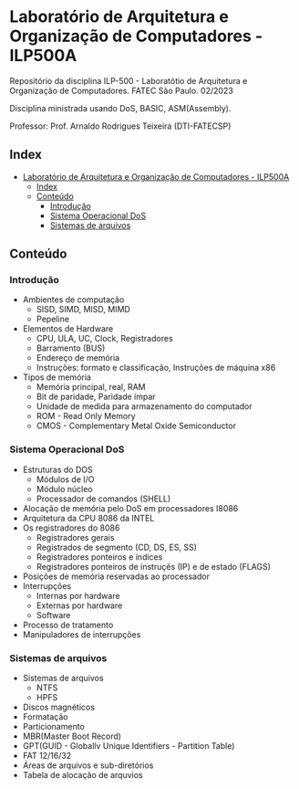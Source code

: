 # Laboratório de Arquitetura e Organização de Computadores - ILP500A

Repositório da disciplina ILP-500 - Laboratótio de Arquitetura e Organização de Computadores. FATEC São Paulo. 02/2023

Disciplina ministrada usando DoS, BASIC, ASM(Assembly).

Professor: Prof. Arnaldo Rodrigues Teixeira (DTI-FATECSP)

## Index

- [Laboratório de Arquitetura e Organização de Computadores - ILP500A](#laboratório-de-arquitetura-e-organização-de-computadores---ilp500a)
  - [Index](#index)
  - [Conteúdo](#conteúdo)
    - [Introdução](#introdução)
    - [Sistema Operacional DoS](#sistema-operacional-dos)
    - [Sistemas de arquivos](#sistemas-de-arquivos)

## Conteúdo

### Introdução

- Ambientes de computação
  - SISD, SIMD, MISD, MIMD
  - Pepeline
- Elementos de Hardware
  - CPU, ULA, UC, Clock, Registradores
  - Barramento (BUS)
  - Endereço de memória
  - Instruções: formato e classificação, Instruções de máquina x86
- Tipos de memória
  - Memória principal, real, RAM
  - Bit de paridade, Paridade ímpar
  - Unidade de medida para armazenamento do computador
  - ROM - Read Only Memory
  - CMOS - Complementary Metal Oxide Semiconductor

### Sistema Operacional DoS

- Estruturas do DOS
  - Módulos de I/O
  - Módulo núcleo
  - Processador de comandos (SHELL)
- Alocação de memória pelo DoS em processadores I8086
- Arquitetura da CPU 8086 da INTEL
- Os registradores do 8086
  - Registradores gerais
  - Registrados de segmento (CD, DS, ES, SS)
  - Registradores ponteiros e índices
  - Registradores ponteiros de instruçẽs (IP) e de estado (FLAGS)
- Posições de memória reservadas ao processador
- Interrupções
  - Internas por hardware
  - Externas por hardware
  - Software
- Processo de tratamento
- Manipuladores de interrupções

### Sistemas de arquivos

- Sistemas de arquivos
  - NTFS
  - HPFS
- Discos magnéticos
- Formatação
- Particionamento
- MBR(Master Boot Record)
- GPT(GUID - Globallv Unique Identifiers - Partition Table)
- FAT 12/16/32
- Áreas de arquivos e sub-diretórios
- Tabela de alocação de arquvios
